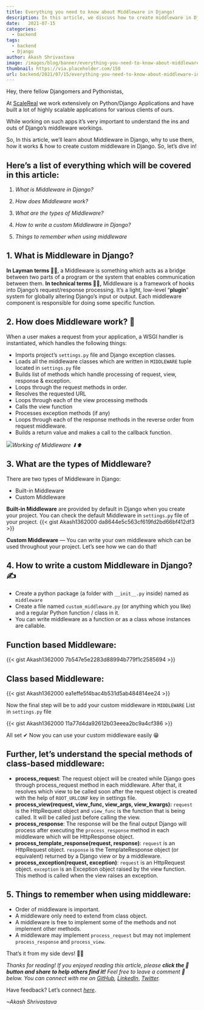 ```yaml
---
title: Everything you need to know about Middleware in Django!
description: In this article, we discuss how to create middleware in Django.
date:   2021-07-15
categories:
  - backend
tags:
  - backend
  - Django
author: Akash Shrivastava
image: /images/blog/banner/everything-you-need-to-know-about-middleware-in-django.webp
thumbnail: https://via.placeholder.com/150
url: backend/2021/07/15/everything-you-need-to-know-about-middleware-in-django.html
---
```


Hey, there fellow Djangomers and Pythonistas,

At [ScaleReal](https://scalereal.com) we work extensively on Python/Django Applications and have built a lot of highly scalable applications for various clients of ours.

While working on such apps it’s very important to understand the ins and outs of Django’s middleware workings.

So, In this article, we’ll learn about Middleware in Django, why to use them, how it works & how to create custom middleware in Django. So, let’s dive in!

Here’s a list of everything which will be covered in this article:
------------------------------------------------------------------

1.  _What is Middleware in Django?_

2. _How does Middleware work?_

3. _What are the types of Middleware?_

4. _How to write a custom Middleware in Django?_

5. _Things to remember when using middleware_

1\. What is Middleware in Django?
---------------------------------

**In Layman terms 👨‍💼**, a Middleware is something which acts as a bridge between two parts of a program or the system that enables communication between them. **In technical terms 👨‍💻,** Middleware is a framework of hooks into Django’s request/response processing. It’s a light, low-level “**plugin**” system for globally altering Django’s input or output. Each middleware component is responsible for doing some specific function.

2\. How does Middleware work? 🤔
------------------------------------

When a user makes a request from your application, a WSGI handler is instantiated, which handles the following things:

*   Imports project’s `settings.py` file and Django exception classes.
*   Loads all the middleware classes which are written in `MIDDLEWARE` tuple located in `settings.py` file
*   Builds list of methods which handle processing of request, view, response & exception.
*   Loops through the request methods in order.
*   Resolves the requested URL
*   Loops through each of the view processing methods
*   Calls the view function
*   Processes exception methods (if any)
*   Loops through each of the response methods in the reverse order from request middleware.
*   Builds a return value and makes a call to the callback function.

![](https://miro.medium.com/max/1204/1\*CrgbKz0w7yio7i4LaykOJg.png)*Working of Middleware ⬇⬆*

3\. What are the types of Middleware?
-------------------------------------

There are two types of Middleware in Django:

*   Built-in Middleware
*   Custom Middleware

**Built-in Middleware** are provided by default in Django when you create your project. You can check the default Middleware in `settings.py` file of your project.
{{< gist Akash1362000 da8644e5c563cf619fd2bd66bf412df3 >}}

**Custom Middleware** — You can write your own middleware which can be used throughout your project. Let’s see how we can do that!

4\. How to write a custom Middleware in Django? ✍
-------------------------------------------------

*   Create a python package (a folder with `__init__.py` inside) named as `middleware`
*   Create a file named `custom_middleware.py` (or anything which you like) and a regular Python function / class in it.
*   You can write middleware as a function or as a class whose instances are callable.

Function based Middleware:
------------------------------

{{< gist Akash1362000 7b547e5e2283d88994b779f1c2585694 >}}


Class based Middleware:
---------------------------

{{< gist Akash1362000 ea1effe5f4bac4b531d5ab484814ee24 >}}

Now the final step will be to add your custom middleware in `MIDDLEWARE` List in `settings.py` file

{{< gist Akash1362000 11a77d4da92612b03eeea2bc9a4cf386 >}}

All set ✔ Now you can use your custom middleware easily 😁

Further, let’s understand the special methods of class-based middleware:
-------------------------------------------------------------------------

*   **process\_request**: The request object will be created while Django goes through process\_request method in each middleware. After that, it resolves which view to be called soon after the request object is created with the help of `ROOT_URLCONF` key in settings file.
*   **process\_view(request, view\_func, view\_args, view\_kwargs):** `request` is the HttpRequest object and `view_func` is the function that is being called. It will be called just before calling the view.
*   **process\_response**: The response will be the final output Django will process after executing the `process_response` method in each middleware which will be HttpResponse object.
*   **process\_template\_response(request, response)**: `request` is an HttpRequest object. `response` is the TemplateResponse object (or equivalent) returned by a Django view or by a middleware.
*   **process\_exception(request, exception)**: `request` is an HttpRequest object. `exception` is an Exception object raised by the view function. This method is called when the view raises an exception.

5\. Things to remember when using middleware:
-------------------------------------------------

*   Order of middleware is important.
*   A middleware only need to extend from class object.
*   A middleware is free to implement some of the methods and not implement other methods.
*   A middleware may implement `process_request` but may not implement `process_response` and `process_view`.

That’s it from my side devs! 👨‍💻

_Thanks for reading! If you enjoyed reading this article, please_ **_click the 👏 button and share to help others find it!_** _Feel free to leave a comment 💬 below. You can connect with me on_ [_GitHub_](https://github.com/Akash1362000)_,_ [_LinkedIn_](https://www.linkedin.com/in/akash136/), [_Twitter_](https://twitter.com/shrivastava136)_._

Have feedback? Let’s connect [_here_](https://www.linkedin.com/in/akash136/).

_~Akash Shrivastava_

